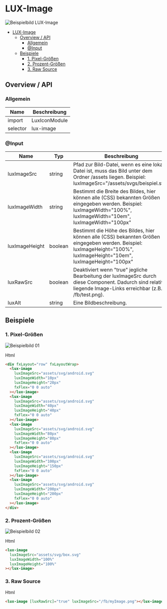 # LUX-Image

![Beispielbild LUX-Image](https://raw.githubusercontent.com/wiki/IHK-GfI/lux-components/Versions/v14/lux‐image-v14-img.png)

- [LUX-Image](#lux-image)
  - [Overview / API](#overview--api)
    - [Allgemein](#allgemein)
    - [@Input](#input)
  - [Beispiele](#beispiele)
    - [1. Pixel-Größen](#1-pixel-größen)
    - [2. Prozent-Größen](#2-prozent-größen)
    - [3. Raw Source](#3-raw-source)

## Overview / API

### Allgemein

| Name     | Beschreibung  |
| -------- | ------------- |
| import   | LuxIconModule |
| selector | lux-image     |

### @Input

| Name           | Typ     | Beschreibung                                                                                                                                                            |
| -------------- | ------- | ----------------------------------------------------------------------------------------------------------------------------------------------------------------------- |
| luxImageSrc    | string  | Pfad zur Bild-Datei, wenn es eine lokale Datei ist, muss das Bild unter dem Ordner /assets liegen. Beispiel: luxImageSrc="/assets/svgs/beispiel.svg"                    |
| luxImageWidth  | string  | Bestimmt die Breite des Bildes, hier können alle (CSS) bekannten Größen eingegeben werden. Beispiel: luxImageWidth="100%", luxImageWidth="10em", luxImageWidth="100px"  |
| luxImageHeight | boolean | Bestimmt die Höhe des Bildes, hier können alle (CSS) bekannten Größen eingegeben werden. Beispiel: luxImageHeight="100%", luxImageHeight="10em", luxImageHeight="100px" |
| luxRawSrc      | boolean | Deaktiviert wenn "true" jegliche Bearbeitung der luxImageSrc durch diese Component. Dadurch sind relativ liegende Image-Links erreichbar (z.B. /fb/test.png).           |
| luxAlt         | string  | Eine Bildbeschreibung.                                                                                                                                                  |

## Beispiele

### 1. Pixel-Größen

![Beispielbild 01](https://raw.githubusercontent.com/wiki/IHK-GfI/lux-components/Versions/v14/lux‐image-v14-img-01.png)

Html

```html
<div fxLayout="row" fxLayoutWrap>
  <lux-image
    luxImageSrc="assets/svg/android.svg"
    luxImageWidth="10px"
    luxImageHeight="20px"
    fxFlex="0 0 auto"
  ></lux-image>
  <lux-image
    luxImageSrc="assets/svg/android.svg"
    luxImageWidth="40px"
    luxImageHeight="40px"
    fxFlex="0 0 auto"
  ></lux-image>
  <lux-image
    luxImageSrc="assets/svg/android.svg"
    luxImageWidth="80px"
    luxImageHeight="80px"
    fxFlex="0 0 auto"
  ></lux-image>
  <lux-image
    luxImageSrc="assets/svg/android.svg"
    luxImageWidth="100px"
    luxImageHeight="150px"
    fxFlex="0 0 auto"
  ></lux-image>
  <lux-image
    luxImageSrc="assets/svg/android.svg"
    luxImageWidth="200px"
    luxImageHeight="200px"
    fxFlex="0 0 auto"
  ></lux-image>
</div>
```

### 2. Prozent-Größen

![Beispielbild 02](https://raw.githubusercontent.com/wiki/IHK-GfI/lux-components/Versions/v14/lux‐image-v14-img-02.png)

Html

```html
<lux-image
  luxImageSrc="assets/svg/box.svg"
  luxImageWidth="100%"
  luxImageHeight="100%"
></lux-image>
```

### 3. Raw Source

Html

```html
<lux-image [luxRawSrc]="true" luxImageSrc="/fb/myImage.png"></lux-image>
```
